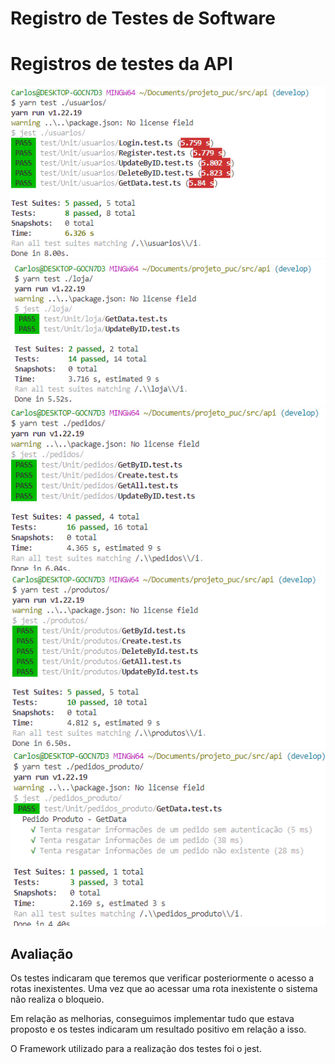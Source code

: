 # Registro de Testes de Software

# Registros de testes da API

![Resultado teste 1](./img/Resultado_T1.png)
![Resultado teste 1](./img/Resultado_T2.png)
![Resultado teste 1](./img/Resultado_T3.png)
![Resultado teste 1](./img/Resultado_T4.png)
![Resultado teste 1](./img/Resultado_T5.png)


## Avaliação

Os testes indicaram que teremos que verificar posteriormente o acesso a rotas inexistentes. Uma vez que ao acessar uma rota inexistente o sistema não realiza o bloqueio.

Em relação as melhorias, conseguimos implementar tudo que estava proposto e os testes indicaram um resultado positivo em relação a isso.

O Framework utilizado para a realização dos testes foi o jest.

